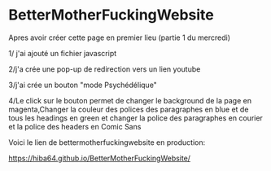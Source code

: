 # BetterMotherFuckingWebsite

Apres avoir créer cette page en premier lieu (partie 1 du mercredi) 


1/ j'ai ajouté un fichier javascript 


2/j'a crée une pop-up de redirection vers un lien youtube


3/j'ai crée un bouton "mode Psychédélique"


4/Le click sur le bouton permet de  changer le background de la page en magenta,Changer la couleur des polices des paragraphes en blue et de tous les headings en green et changer la police des paragraphes en courier et la police des headers en Comic Sans

Voici le lien de bettermotherfuckingwebsite en production:


https://hiba64.github.io/BetterMotherFuckingWebsite/
